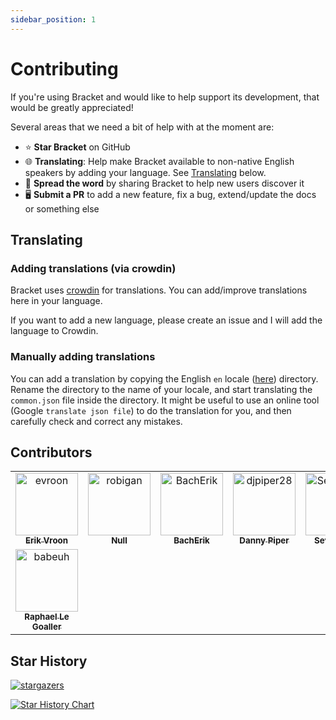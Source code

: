 ```yaml
---
sidebar_position: 1
---
```


# Contributing

If you're using Bracket and would like to help support its development, that would be greatly
appreciated!

Several areas that we need a bit of help with at the moment are:

- ⭐ **Star Bracket** on GitHub
- 🌐 **Translating**: Help make Bracket available to non-native English speakers by adding your
  language. See [Translating](#translating) below.
- 📣 **Spread the word** by sharing Bracket to help new users discover it
- 🖥️ **Submit a PR** to add a new feature, fix a bug, extend/update the docs or something else

## Translating

### Adding translations (via crowdin)

Bracket uses [crowdin](https://crowdin.com/project/bracket) for translations. You can add/improve
translations here in your language.

If you want to add a new language, please create an issue and I will add the language to Crowdin.

### Manually adding translations

You can add a translation by copying the English `en` locale
([here](https://github.com/evroon/bracket/tree/master/frontend/public/locales)) directory.
Rename the directory to the name of your locale, and start translating the `common.json` file inside
the directory. It might be useful to use an online tool (Google `translate json file`) to do the
translation for you, and then carefully check and correct any mistakes.

## Contributors
<!-- markdownlint-disable line-length no-inline-html -->
<!-- readme: collaborators,contributors,dependabot/- -start -->
<table>
<tr>
    <td align="center">
        <a href="https://github.com/evroon">
            <img src="https://avatars.githubusercontent.com/u/11857441?v=4" width="100;" alt="evroon"/>
            <br />
            <sub><b>Erik Vroon</b></sub>
        </a>
    </td>
    <td align="center">
        <a href="https://github.com/robigan">
            <img src="https://avatars.githubusercontent.com/u/35210888?v=4" width="100;" alt="robigan"/>
            <br />
            <sub><b>Null</b></sub>
        </a>
    </td>
    <td align="center">
        <a href="https://github.com/BachErik">
            <img src="https://avatars.githubusercontent.com/u/75324423?v=4" width="100;" alt="BachErik"/>
            <br />
            <sub><b>BachErik</b></sub>
        </a>
    </td>
    <td align="center">
        <a href="https://github.com/djpiper28">
            <img src="https://avatars.githubusercontent.com/u/13609136?v=4" width="100;" alt="djpiper28"/>
            <br />
            <sub><b>Danny Piper</b></sub>
        </a>
    </td>
    <td align="center">
        <a href="https://github.com/Sevichecc">
            <img src="https://avatars.githubusercontent.com/u/91365763?v=4" width="100;" alt="Sevichecc"/>
            <br />
            <sub><b>SevicheCC</b></sub>
        </a>
    </td>
    <td align="center">
        <a href="https://github.com/IzStriker">
            <img src="https://avatars.githubusercontent.com/u/44909896?v=4" width="100;" alt="IzStriker"/>
            <br />
            <sub><b>IzStriker</b></sub>
        </a>
    </td></tr>
<tr>
    <td align="center">
        <a href="https://github.com/babeuh">
            <img src="https://avatars.githubusercontent.com/u/60193302?v=4" width="100;" alt="babeuh"/>
            <br />
            <sub><b>Raphael Le Goaller</b></sub>
        </a>
    </td></tr>
</table>
<!-- readme: collaborators,contributors,dependabot/- -end -->

## Star History

[![stargazers](https://img.shields.io/github/stars/evroon/bracket)](https://github.com/evroon/bracket/stargazers)

<a href="https://star-history.com/#evroon/bracket&Date">
  <picture>
    <source media="(prefers-color-scheme: dark)" srcset="https://api.star-history.com/svg?repos=evroon/bracket&type=Date&theme=dark" />
    <source media="(prefers-color-scheme: light)" srcset="https://api.star-history.com/svg?repos=evroon/bracket&type=Date" />
    <img alt="Star History Chart" src="https://api.star-history.com/svg?repos=evroon/bracket&type=Date" />
  </picture>
</a>

<!-- markdownlint-enable line-length no-inline-html -->
